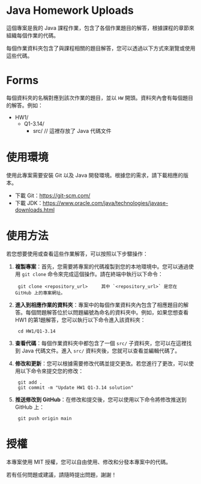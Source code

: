 # Java Homework Uploads
這個專案是我的 Java 課程作業，包含了各個作業題目的解答，根據課程的章節來組織每個作業的代碼。

每個作業資料夾包含了與課程相關的題目解答，您可以透過以下方式來瀏覽或使用這些代碼。

# Forms
每個資料夾的名稱對應到該次作業的題目，並以 `HW` 開頭。資料夾內會有每個題目的解答。例如：
- HW1/
  - Q1-3.14/
    - src/  // 這裡存放了 Java 代碼文件

# 使用環境
使用此專案需要安裝 Git 以及 Java 開發環境。根據您的需求，請下載相應的版本。

- 下載 Git：https://git-scm.com/
- 下載 JDK：https://www.oracle.com/java/technologies/javase-downloads.html

# 使用方法
若您想要使用或查看這些作業解答，可以按照以下步驟操作：

1. **複製專案**：首先，您需要將專案的代碼複製到您的本地環境中。您可以通過使用 `git clone` 命令來完成這個操作。請在終端中執行以下命令：

        git clone <repository_url>     其中 `<repository_url>` 是您在 GitHub 上的專案網址。

2. **進入到相應作業的資料夾**：專案中的每個作業資料夾內包含了相應題目的解答。每個問題解答位於以問題編號為命名的資料夾中。例如，如果您想查看 HW1 的第1題解答，您可以執行以下命令進入該資料夾：

        cd HW1/Q1-3.14

3. **查看代碼**：每個作業資料夾中都包含了一個 `src/` 子資料夾，您可以在這裡找到 Java 代碼文件。進入 `src/` 資料夾後，您就可以查看並編輯代碼了。

4. **修改和更新**：您可以根據需要修改代碼並提交更改。若您進行了更改，可以使用以下命令來提交您的修改：

        git add .
        git commit -m "Update HW1 Q1-3.14 solution"

5. **推送修改到 GitHub**：在修改和提交後，您可以使用以下命令將修改推送到 GitHub 上：

        git push origin main

# 授權
本專案使用 MIT 授權，您可以自由使用、修改和分發本專案中的代碼。

若有任何問題或建議，請隨時提出問題，謝謝！
